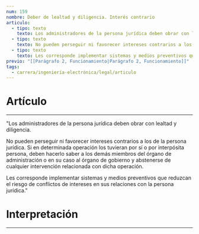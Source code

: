```yaml
---
num: 159
nombre: Deber de lealtad y diligencia. Interés contrario
articulo:
  - tipo: texto
    texto: Los administradores de la persona jurídica deben obrar con lealtad y diligencia.
  - tipo: texto
    texto: No pueden perseguir ni favorecer intereses contrarios a los de la persona jurídica. Si en determinada operación los tuvieran por sí o por interpósita persona, deben hacerlo saber a los demás miembros del órgano de administración o en su caso al órgano de gobierno y abstenerse de cualquier intervención relacionada con dicha operación.
  - tipo: texto
    texto: Les corresponde implementar sistemas y medios preventivos que reduzcan el riesgo de conflictos de intereses en sus relaciones con la persona jurídica.
previo: "[[Parágrafo 2, Funcionamiento|Parágrafo 2, Funcionamiento]]"
tags:
  - carrera/ingeniería-electrónica/legal/articulo
---
```

# Artículo
---
"Los administradores de la persona jurídica deben obrar con lealtad y diligencia.

No pueden perseguir ni favorecer intereses contrarios a los de la persona jurídica. Si en determinada operación los tuvieran por sí o por interpósita persona, deben hacerlo saber a los demás miembros del órgano de administración o en su caso al órgano de gobierno y abstenerse de cualquier intervención relacionada con dicha operación.

Les corresponde implementar sistemas y medios preventivos que reduzcan el riesgo de conflictos de intereses en sus relaciones con la persona jurídica."

# Interpretación
---
